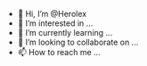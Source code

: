 - 👋 Hi, I’m @Herolex
- 👀 I’m interested in ...
- 🌱 I’m currently learning ...
- 💞️ I’m looking to collaborate on ...
- 📫 How to reach me ...

<!---
Herolex/Herolex is a ✨ special ✨ repository because its `README.md` (this file) appears on your GitHub profile.
You can click the Preview link to take a look at your changes.
--->
